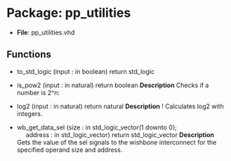 # Package: pp_utilities

- **File**: pp_utilities.vhd
## Functions
- to_std_logic <font id="function_arguments">(input : in boolean) </font> <font id="function_return">return std_logic </font>
- is_pow2 <font id="function_arguments">(input : in natural) </font> <font id="function_return">return boolean </font>
**Description**
 Checks if a number is 2^n:

- log2 <font id="function_arguments">(input : in natural) </font> <font id="function_return">return natural </font>
**Description**
! Calculates log2 with integers.

- wb_get_data_sel <font id="function_arguments">(size : in std_logic_vector(1 downto 0);<br><span style="padding-left:20px"> address : in std_logic_vector) </font> <font id="function_return">return std_logic_vector </font>
**Description**
 Gets the value of the sel signals to the wishbone interconnect for the specified
 operand size and address.

